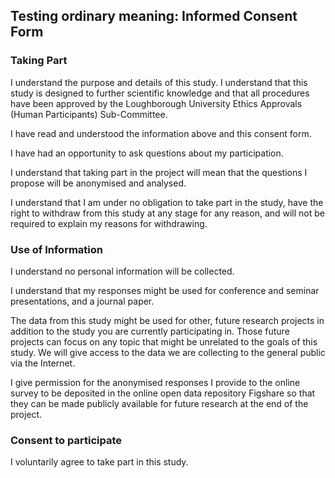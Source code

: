 ## Testing ordinary meaning: Informed Consent Form  

### Taking Part 

I understand the purpose and details of this study. I understand that this study is designed to further scientific knowledge and that all procedures have been approved by the Loughborough University Ethics Approvals (Human Participants) Sub-Committee. 

I have read and understood the information above and this consent form. 

I have had an opportunity to ask questions about my participation. 

I understand that taking part in the project will mean that the questions I propose will be anonymised and analysed. 

I understand that I am under no obligation to take part in the study, have the right to withdraw from this study at any stage for any reason, and will not be required to explain my reasons for withdrawing. 

### Use of Information 

I understand no personal information will be collected.  

I understand that my responses might be used for conference and seminar presentations, and a journal paper. 

The data from this study might be used for other, future research projects in addition to the study you are currently participating in. Those future projects can focus on any topic that might be unrelated to the goals of this study. We will give access to the data we are collecting to the general public via the Internet. 

I give permission for the anonymised responses I provide to the online survey to be deposited in the online open data repository Figshare so that they can be made publicly available for future research at the end of the project. 

 

### Consent to participate  

I voluntarily agree to take part in this study.